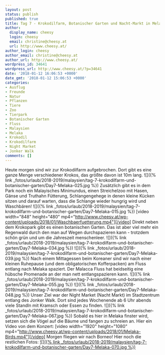 ```yaml
---
layout: post
status: publish
published: true
title: Tag 7 - Krokodilfarm, Botanischer Garten und Nacht-Markt in Melaka
author:
  display_name: cheesy
  login: cheesy
  email: christine@cheesy.at
  url: http://www.cheesy.at/
author_login: cheesy
author_email: christine@cheesy.at
author_url: http://www.cheesy.at/
wordpress_id: 34641
wordpress_url: http://www.cheesy.at/?p=34641
date: '2018-01-12 16:06:53 +0000'
date_gmt: '2018-01-12 15:06:53 +0000'
categories:
- Ausflug
- Freunde
- Natur
- Pflanzen
- Tiere
- Zoo
- Tierpark
- Botanischer Garten
- Fluss
- Malaysien
- Melaka
- Krokodil
- Krokodilfarm
- Night Market
- Jonker Walk
comments: []
---
```

Heute morgen sind wir zur Krokodilfarm aufgebrochen. Dort gibt es eine ganze Menge verschiedener Krokos, das größte davon ist 10m lang.
![]({% link _fotos/urlaub/2018-2019/malaysien/tag-7-krokodilfarm-und-botanischer-garten/Day7-Melaka-025.jpg %})
Zusätzlich gibt es in dem Park noch ein Malayisches Minimundus, einen Streichelzoo mit Hasen, Gänse und Truthahn Fütterung, Schlangengehege in denen kleine Kücken sitzen und darauf warten, dass die Schlange wieder hungrig wird und Waschbären!
![]({% link _fotos/urlaub/2018-2019/malaysien/tag-7-krokodilfarm-und-botanischer-garten/Day7-Melaka-015.jpg %})
[video width="848" height="480" mp4="http://www.cheesy.at/wp-content/uploads/2018/01/Waschbaerfuetterung.mp4"][/video]
Direkt neben dem Krokopark gibt es einen botanischen Garten. Das ist aber viel mehr ein Regenwald durch den man auf Wegen durchspazieren kann - trotzdem schön grün und um die Jahreszeit menschenleer.
![]({% link _fotos/urlaub/2018-2019/malaysien/tag-7-krokodilfarm-und-botanischer-garten/Day7-Melaka-034.jpg %})
![]({% link _fotos/urlaub/2018-2019/malaysien/tag-7-krokodilfarm-und-botanischer-garten/Day7-Melaka-039.jpg %})
Nach einem Mittagessen beim Koreaner sind wir nach einer kleinen Ruhepause (und dem obligatorischen Kofferpacken) am Fluss entlang nach Melaka spaziert. Der Malacca Fluss hat beidseitig eine hübsche Promenade an der man nett entlangspazieren kann.
![]({% link _fotos/urlaub/2018-2019/malaysien/tag-7-krokodilfarm-und-botanischer-garten/Day7-Melaka-055.jpg %})
![]({% link _fotos/urlaub/2018-2019/malaysien/tag-7-krokodilfarm-und-botanischer-garten/Day7-Melaka-048.jpg %})
Unser Ziel war der Night Market (Nacht Markt) im Stadtzentrum entlang des Jonker Walk. Dort sind jedes Wochenende ab 6 Uhr abends viele Standln mit Kramsch oder Essen zu finden.
![]({% link _fotos/urlaub/2018-2019/malaysien/tag-7-krokodilfarm-und-botanischer-garten/Day7-Melaka-067.jpg %})
Sobald es hier in Melaka finster wird, setzen sich die Vögel auf die Bäume und fangen zu schreien an. Hier ein Video von dem Konzert:
[video width="1920" height="1080" mp4="http://www.cheesy.at/wp-content/uploads/2018/01/Melaka-Birds.mp4"][/video]
Morgen fliegen wir nach Borneo!
Hier noch die restlichen Fotos:
[![]({% link _fotos/urlaub/2018-2019/malaysien/tag-7-krokodilfarm-und-botanischer-garten/Day7-Melaka-070.jpg %})](http://www.cheesy.at/fotos/urlaub/malaysien/tag-7-krokodilfarm-und-botanischer-garten/)
